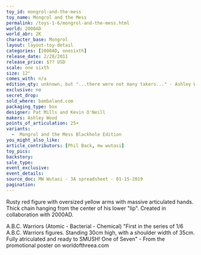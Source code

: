 ```yaml
---
toy_id: mongrol-and-the-mess
toy_name: Mongrol and the Mess
permalink: /toys-1-6/mongrol-and-the-mess.html
world: 2000AD
world_abr: 2K
character_base: Mongrol
layout: layout-toy-detail
categories: [2000AD, onesixth]
release_date: 2/28/2011
release_price: $?? USD
scale: one sixth
size: 12"
comes_with: n/a
edition_qty: unknown, but "...there were not many takers..." - Ashley Wood, Q & A - 18
exclusive: no
secret_drop:
sold_where: bambaland.com
packaging_type: box
designer: Pat Mills and Kevin O'Neill
makers: Ashley Wood
points_of_articulation: 25+
variants: 
  -  Mongrol and the Mess Blackhole Edition
you_might_also_like:
article_contributors: [Phil Back, mw wutasi]
toy_pics: 
backstory:
sale_type: 
event_exclusive: 
event_details: 
source_doc: MW Wutasi - 3A spreadsheet - 01-15-2019
pagination: 
---
```

Rusty red figure with oversized yellow arms with massive articulated hands. Thick chain hanging from the center of his lower "lip". Created in collaboration with 2000AD.

A.B.C. Warriors (Atomic - Bacterial - Chemical)
"First in the series of 1/6 A.B.C. Warriors figures. Standing 30cm high, with a shoulder width of 35cm. Fully atriculated and ready to SMUSH!
One of Seven" - From the promotional poster on worldofthreea.com 

